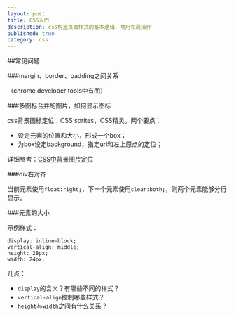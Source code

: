 ```yaml
---
layout: post
title: CSS入门
description: css构造页面样式的基本逻辑，常用布局操作
published: true
category: css
---
```





##常见问题


###margin、border、padding之间关系

（chrome developer tools中有图）


###多图标合并的图片，如何显示图标

css背景图标定位：CSS sprites，CSS精灵。两个要点：

* 设定元素的位置和大小，形成一个box；
* 为box设定background，指定url和左上原点的定位；

详细参考：[CSS中背景图片定位][CSS中背景图片定位]

###div右对齐

当前元素使用`float:right;`，下一个元素使用`clear:both;`，则两个元素能够分行显示。


###元素的大小

示例样式：

	display: inline-block;
	vertical-align: middle;
	height: 28px;
	width: 24px;

几点：

* `display`的含义？有哪些不同的样式？
* `vertical-align`控制哪些样式？
* `height`与`width`之间有什么关系？








































[NingG]:    http://ningg.github.com  "NingG"


[CSS中背景图片定位]:			http://ningg.top/css-background-img/








